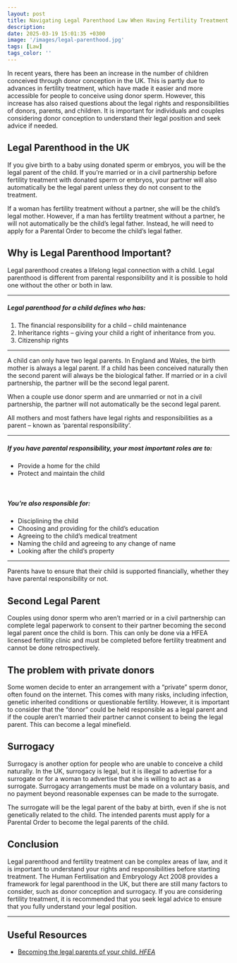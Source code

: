 ```yaml
---
layout: post
title: Navigating Legal Parenthood Law When Having Fertility Treatment Using A Donor In The UK
description: 
date: 2025-03-19 15:01:35 +0300
image: '/images/legal-parenthood.jpg'
tags: [Law]
tags_color: ''
---
```

In recent years, there has been an increase in the number of children conceived through donor conception in the UK. This is partly due to advances in fertility treatment, which have made it easier and more accessible for people to conceive using donor sperm. However, this increase has also raised questions about the legal rights and responsibilities of donors, parents, and children. It is important for individuals and couples considering donor conception to understand their legal position and seek advice if needed.

## Legal Parenthood in the UK

If you give birth to a baby using donated sperm or embryos, you will be the legal parent of the child. If you’re married or in a civil partnership before fertility treatment with donated sperm or embryos, your partner will also automatically be the legal parent unless they do not consent to the treatment.

If a woman has fertility treatment without a partner, she will be the child’s legal mother. However, if a man has fertility treatment without a partner, he will not automatically be the child’s legal father. Instead, he will need to apply for a Parental Order to become the child’s legal father.

## Why is Legal Parenthood Important?

Legal parenthood creates a lifelong legal connection with a child. Legal parenthood is different from parental responsibility and it is possible to hold one without the other or both in law.

***

##### Legal parenthood for a child defines who has:
1. The financial responsibility for a child – child maintenance
2. Inheritance rights – giving your child a right of inheritance from you.
3.  Citizenship rights

***

A child can only have two legal parents. In England and Wales, the birth mother is always a legal parent. If a child has been conceived naturally then the second parent will always be the biological father. If married or in a civil partnership, the partner will be the second legal parent.

When a couple use donor sperm and are unmarried or not in a civil partnership, the partner will not automatically be the second legal parent. 

All mothers and most fathers have legal rights and responsibilities as a parent – known as ‘parental responsibility’.

***

##### If you have parental responsibility, your most important roles are to:
- Provide a home for the child
- Protect and maintain the child

<br>

##### You’re also responsible for:
- Disciplining the child
- Choosing and providing for the child’s education
- Agreeing to the child’s medical treatment
- Naming the child and agreeing to any change of name
- Looking after the child’s property

***

Parents have to ensure that their child is supported financially, whether they have parental responsibility or not.

## Second Legal Parent

Couples using donor sperm who aren’t married or in a civil partnership can complete legal paperwork to consent to their partner becoming the second legal parent once the child is born. This can only be done via a HFEA licensed fertility clinic and must be completed before fertility treatment and cannot be done retrospectively.

## The problem with private donors

Some women decide to enter an arrangement with a “private” sperm donor, often found on the internet. This comes with many risks, including infection, genetic inherited conditions or questionable fertility. However, it is important to consider that the “donor” could be held responsible as a legal parent and if the couple aren’t married their partner cannot consent to being the legal parent. This can become a legal minefield.

## Surrogacy

Surrogacy is another option for people who are unable to conceive a child naturally. In the UK, surrogacy is legal, but it is illegal to advertise for a surrogate or for a woman to advertise that she is willing to act as a surrogate. Surrogacy arrangements must be made on a voluntary basis, and no payment beyond reasonable expenses can be made to the surrogate.

The surrogate will be the legal parent of the baby at birth, even if she is not genetically related to the child. The intended parents must apply for a Parental Order to become the legal parents of the child.

## Conclusion

Legal parenthood and fertility treatment can be complex areas of law, and it is important to understand your rights and responsibilities before starting treatment. The Human Fertilisation and Embryology Act 2008 provides a framework for legal parenthood in the UK, but there are still many factors to consider, such as donor conception and surrogacy. If you are considering fertility treatment, it is recommended that you seek legal advice to ensure that you fully understand your legal position.

***

## Useful Resources

- [Becoming the legal parents of your child. *HFEA*](https://www.hfea.gov.uk/treatments/explore-all-treatments/becoming-the-legal-parents-of-your-child/)